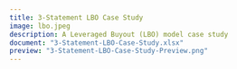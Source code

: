 ```yaml
---
title: 3-Statement LBO Case Study
image: lbo.jpeg
description: A Leveraged Buyout (LBO) model case study 
document: "3-Statement-LBO-Case-Study.xlsx"
preview: "3-Statement-LBO-Case-Study-Preview.png"
---
```

